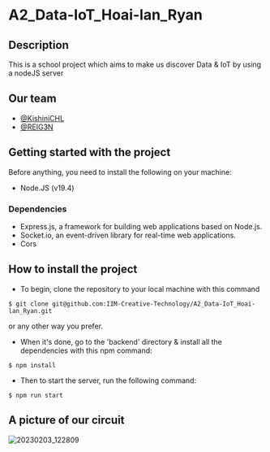 # A2_Data-IoT_Hoai-lan_Ryan

## Description
This is a school project which aims to make us discover Data & IoT by using a nodeJS server

## Our team
- [@KishiniCHL](https://github.com/KishiniCHL)
- [@REIG3N](https://github.com/REIG3N)


## Getting started with the project

Before anything, you need to install the following on your machine:
- Node.JS (v19.4)

### Dependencies
- Express.js, a framework for building web applications based on Node.js.
- Socket.io, an event-driven library for real-time web applications.
- Cors


## How to install the project

- To begin, clone the repository to your local machine with this command
```shell
$ git clone git@github.com:IIM-Creative-Technology/A2_Data-IoT_Hoai-lan_Ryan.git

```
or any other way you prefer.
- When it's done, go to the 'backend' directory & install all the dependencies with this npm command:
```shell
$ npm install
```
- Then to start the server, run the following command:
```shell
$ npm run start
```

## A picture of our circuit

![20230203_122809](https://user-images.githubusercontent.com/108990733/218133638-af64c9e0-b1fb-4f5b-a023-45b3c783db88.jpg)


